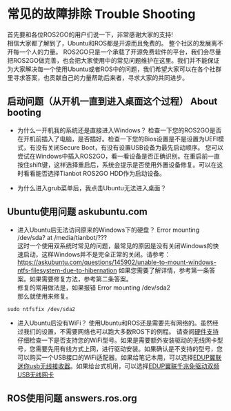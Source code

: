 # 常见的故障排除 Trouble Shooting

首先要和各位ROS2GO的用户们说一下，非常感谢大家的支持!  
相信大家都了解到了，Ubuntu和ROS都是开源而且免费的。 整个社区的发展离不开每一个人的力量。
ROS2GO只是一个承载了开源免费软件的平台，我们会尽量把ROS2GO做完善，也会把大家使用中的常见问题维护在这里。我们并不能保证为大家解决每一个使用Ubuntu或者ROS中的问题，我们希望大家可以在各个社群里寻求答案，也贡献自己的力量帮助后来者，寻求大家的共同进步。

## 启动问题（从开机一直到进入桌面这个过程） About booting
  - 为什么一开机我的系统还是直接进入Windows？ 
    检查一下您的ROS2GO是否在开机前插入了电脑，是否插好。检查一下您的Bios设置是不是设置为UEFI模式，有没有关闭Secure Boot，有没有设置USB设备为最先启动顺序。
    您可以尝试在Windows中插入ROS2GO，看一看设备是否正确识别。在重启前一直按住shift键，这样选择重启后，系统会提示是否使用外置设备修复。可以在这时看看能否选择Tianbot ROS2GO HDD作为启动设备。
    
  - 为什么进入grub菜单后，我点击Ubuntu无法进入桌面？

## Ubuntu使用问题 askubuntu.com
  - 进入Ubuntu后无法访问原来的Windows下的硬盘？ Error mounting /dev/sda? at /media/tianbot/???  
  这时一个使用双系统时常见的问题，最常见的原因是没有关闭Windows的快速启动，这样Windows并不是完全正常的关闭。请参考：
  https://askubuntu.com/questions/145902/unable-to-mount-windows-ntfs-filesystem-due-to-hibernation
  如果您需要了解详情，参考第一条答案。如果需要修复方法，参考第二条答案。  
  修复的常用做法是，如果报错 Error mounting /dev/sda2  
  那么就使用来修复。
  ```
  sudo ntfsfix /dev/sda2  
  ```
  
  - 进入Ubuntu后没有WiFi？
  使用Ubuntu和ROS还是需要先有网络的。虽然经过我们的设置，不需要网络也可以跑大多数ROS下的例程。
  请查阅[硬件支持](https://github.com/tianbot/ros2go/blob/master/03_%E7%A1%AC%E4%BB%B6%E6%94%AF%E6%8C%81_supported_hardwares.md)仔细检查一下是否支持您的WiFi型号。如果是需要额外安装驱动的无线网卡型号，您需要先用有线方式上网，进行驱动安装。如果确认是不支持的型号，您可以购买一个USB接口的WiFi适配器。如果给笔记本用，可以选择[EDUP翼联迷你usb无线接收器](https://detail.tmall.com/item.htm?id=579340555919)。如果给台式机用，可以选择[EDUP翼联千兆免驱动双频USB无线网卡](https://detail.tmall.com/item.htm?id=544565906232)

## ROS使用问题 answers.ros.org
